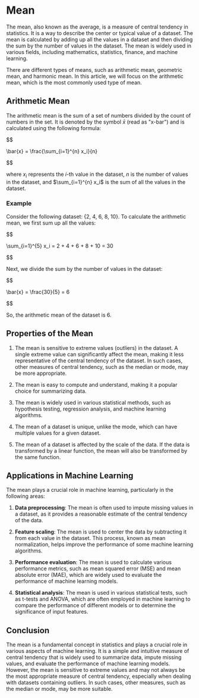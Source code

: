 # Mean

The mean, also known as the average, is a measure of central tendency in statistics. It is a way to describe the center or typical value of a dataset. The mean is calculated by adding up all the values in a dataset and then dividing the sum by the number of values in the dataset. The mean is widely used in various fields, including mathematics, statistics, finance, and machine learning.

There are different types of means, such as arithmetic mean, geometric mean, and harmonic mean. In this article, we will focus on the arithmetic mean, which is the most commonly used type of mean.

## Arithmetic Mean

The arithmetic mean is the sum of a set of numbers divided by the count of numbers in the set. It is denoted by the symbol $\bar{x}$ (read as "x-bar") and is calculated using the following formula:


$$

\bar{x} = \frac{\sum_{i=1}^{n} x_i}{n}

$$


where $x_i$ represents the $i$-th value in the dataset, $n$ is the number of values in the dataset, and $\sum_{i=1}^{n} x_i$ is the sum of all the values in the dataset.

### Example

Consider the following dataset: {2, 4, 6, 8, 10}. To calculate the arithmetic mean, we first sum up all the values:


$$

\sum_{i=1}^{5} x_i = 2 + 4 + 6 + 8 + 10 = 30

$$


Next, we divide the sum by the number of values in the dataset:


$$

\bar{x} = \frac{30}{5} = 6

$$


So, the arithmetic mean of the dataset is 6.

## Properties of the Mean

1. The mean is sensitive to extreme values (outliers) in the dataset. A single extreme value can significantly affect the mean, making it less representative of the central tendency of the dataset. In such cases, other measures of central tendency, such as the median or mode, may be more appropriate.

2. The mean is easy to compute and understand, making it a popular choice for summarizing data.

3. The mean is widely used in various statistical methods, such as hypothesis testing, regression analysis, and machine learning algorithms.

4. The mean of a dataset is unique, unlike the mode, which can have multiple values for a given dataset.

5. The mean of a dataset is affected by the scale of the data. If the data is transformed by a linear function, the mean will also be transformed by the same function.

## Applications in Machine Learning

The mean plays a crucial role in machine learning, particularly in the following areas:

1. **Data preprocessing**: The mean is often used to impute missing values in a dataset, as it provides a reasonable estimate of the central tendency of the data.

2. **Feature scaling**: The mean is used to center the data by subtracting it from each value in the dataset. This process, known as mean normalization, helps improve the performance of some machine learning algorithms.

3. **Performance evaluation**: The mean is used to calculate various performance metrics, such as mean squared error (MSE) and mean absolute error (MAE), which are widely used to evaluate the performance of machine learning models.

4. **Statistical analysis**: The mean is used in various statistical tests, such as t-tests and ANOVA, which are often employed in machine learning to compare the performance of different models or to determine the significance of input features.

## Conclusion

The mean is a fundamental concept in statistics and plays a crucial role in various aspects of machine learning. It is a simple and intuitive measure of central tendency that is widely used to summarize data, impute missing values, and evaluate the performance of machine learning models. However, the mean is sensitive to extreme values and may not always be the most appropriate measure of central tendency, especially when dealing with datasets containing outliers. In such cases, other measures, such as the median or mode, may be more suitable.
